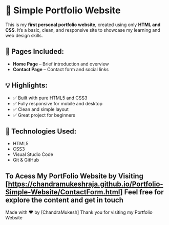 # 🌟 Simple Portfolio Website 

This is my **first personal portfolio website**, created using only **HTML and CSS**. It’s a basic, clean, and responsive site to showcase my learning and web design skills.

## 📄 Pages Included:
- **Home Page** – Brief introduction and overview
- **Contact Page** – Contact form and social links

## 💡 Highlights:
- ✅ Built with pure HTML5 and CSS3  
- ✅ Fully responsive for mobile and desktop  
- ✅ Clean and simple layout  
- ✅ Great project for beginners

## 🔧 Technologies Used:
- HTML5  
- CSS3  
- Visual Studio Code  
- Git & GitHub

## To Acess My PortFolio Website by Visiting [https://chandramukeshraja.github.io/Portfolio-Simple-Website/ContactForm.html] Feel free for explore the content and get in touch

Made with ❤️ by [ChandraMukesh]
Thank you for visiting my Portfolio Website 

